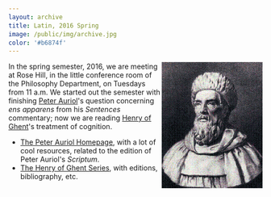```yaml
---
layout: archive
title: Latin, 2016 Spring
image: /public/img/archive.jpg
color: '#b6874f'
---
```


<img class="img-single" align="right" src="/public/img/hg.gif" width="200"> In the spring semester, 2016, we are meeting at Rose Hill, in the little conference room of the Philosophy Department, on Tuesdays from 11 a.m. We started out the semester with finishing [Peter Auriol](http://plato.stanford.edu/entries/auriol/)'s question concerning *ens apparens* from his *Sentences* commentary; now we are reading [Henry of Ghent](http://plato.stanford.edu/entries/henry-ghent/)'s treatment of cognition.

- <a href="http://www.peterauriol.net" target="_blank">The Peter Auriol Homepage</a>, with a lot of cool resources, related to the edition of Peter Auriol's *Scriptum*.
- <a href="https://philosophy.unca.edu/henry-ghent-series" target="_blank">The Henry of Ghent Series</a>, with editions, bibliography, etc.
